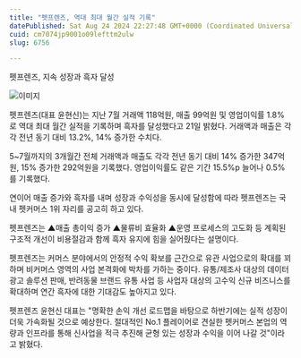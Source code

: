 ```yaml
---
title: "펫프렌즈, 역대 최대 월간 실적 기록"
datePublished: Sat Aug 24 2024 22:27:48 GMT+0000 (Coordinated Universal Time)
cuid: cm7074jp9001o09lefttm2ulw
slug: 6756

---
```



펫프렌즈, 지속 성장과 흑자 달성

![이미지](https://cdn.hashnode.com/res/hashnode/image/upload/v1739261054720/d0e0193a-93c9-4420-81d0-a02f9e5a579d.png)

펫프렌즈(대표 윤현신)는 지난 7월 거래액 118억원, 매출 99억원 및 영업이익률 1.8%로 역대 최대 월간 실적을 기록하며 흑자를 달성했다고 21일 밝혔다. 거래액과 매출은 각각 전년 동기 대비 13.2%, 14% 증가한 수치다.

5~7월까지의 3개월간 전체 거래액과 매출도 각각 전년 동기 대비 14% 증가한 347억원, 15% 증가한 292억원을 기록했다. 영업이익률도 같은 기간 15.5%p 늘어나 0.5%를 기록했다.

연이어 매출 증가와 흑자를 내며 성장과 수익성을 동시에 달성함에 따라 펫프렌즈는 국내 펫커머스 1위 자리를 공고히 하고 있다.

펫프렌즈는 ▲매출 총이익 증가 ▲물류비 효율화 ▲운영 프로세스의 고도화 등 계획된 구조적 개선이 비용절감과 함께 흑자 유지에 힘을 실어줬다는 설명이다.

펫프렌즈는 커머스 분야에서의 안정적 수익 확보를 근간으로 유관 사업으로의 확대를 꾀하며 비커머스 영역의 사업 본격화에 박차를 가하는 중이다. 유통/제조사 대상의 데이터 광고 솔루션 판매, 반려동물 브랜드 유통 사업 등 사업자 대상의 고수익 신규 비즈니스를 확대하며 연간 흑자에 대한 기대감도 높아지고 있다.

펫프렌즈 윤현신 대표는 "명확한 손익 개선 로드맵을 바탕으로 하반기에는 실적 성장이 더욱 가속화될 것으로 예상한다. 절대적인 No.1 플레이어로 견실한 펫커머스 본업의 역량과 인프라를 통해 신사업을 적극 추진해 균형 있는 성장과 수익을 이어 나갈 것"이라고 밝혔다.